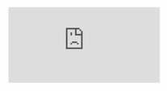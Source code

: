 ![This is the original home assignments](https://github.com/maxaviberman/Bluevine/blob/main/Home%20Assignment.htm)
